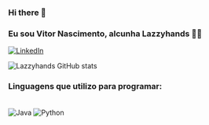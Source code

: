 ### Hi there 👋
### Eu sou Vitor Nascimento, alcunha Lazzyhands 🙌🏼

[![LinkedIn](https://img.shields.io/badge/LinkedIn-0077B5?style=for-the-badge&logo=linkedin&logoColor=white)](https://www.linkedin.com/in/vitor-nascimento-almeida-408499249/)


![Lazzyhands GitHub stats](https://github-readme-stats.vercel.app/api?username=Lazzyhands&show_icons=true&theme=dracula)


### Linguagens que utilizo para programar:

<div style="display: inline_block"><br/>
  <img align="center" alt="Java" src="https://img.shields.io/badge/Java-ED8B00?style=for-the-badge&logo=openjdk&logoColor=white" />
  <img align="center" alt="Python" src="https://img.shields.io/badge/Python-14354C?style=for-the-badge&logo=python&logoColor=white" /> 
</div>
